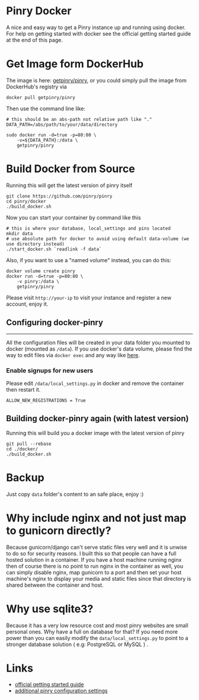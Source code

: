 Pinry Docker
================

A nice and easy way to get a Pinry instance up and running using docker. For
help on getting started with docker see the official getting started guide at
the end of this page.


# Get Image form DockerHub

The image is here: [getpinry/pinry](https://hub.docker.com/r/getpinry/pinry), 
or you could simply pull the image from DockerHub's registry via

```
docker pull getpinry/pinry
```

Then use the command line like:

```
# this should be an abs-path not relative path like "."
DATA_PATH=/abs/path/to/your/data/directory

sudo docker run -d=true -p=80:80 \
    -v=${DATA_PATH}:/data \
    getpinry/pinry
```

# Build Docker from Source


Running this will get the latest version of pinry itself
```
git clone https://github.com/pinry/pinry
cd pinry/docker
./build_docker.sh
```

Now you can start your container by command like this

```
# this is where your database, local_settings and pins located
mkdir data
# use absolute path for docker to avoid using default data-volume (we use directory instead)
./start_docker.sh `readlink -f data`
```

Also, if you want to use a "named volume" instead, you can do this:

````
docker volume create pinry
docker run -d=true -p=80:80 \
    -v pinry:/data \
    getpinry/pinry
````

Please visit `http://your-ip` to visit your instance and register a new account, enjoy it.


## Configuring docker-pinry
------------------------

All the configuration files will be created 
in your data folder you mounted to docker (mounted as `/data`).
If you use docker's data volume, please find the way to edit files
via `docker exec` and any way like [here](https://stackoverflow.com/questions/47490307/editing-files-inside-of-a-docker-container).

### Enable signups for new users
Please edit  `/data/local_settings.py` in docker 
and remove the container then restart it.

```
ALLOW_NEW_REGISTRATIONS = True
```

## Building docker-pinry again (with latest version)


Running this will build you a docker image with the latest version of pinry
```
git pull --rebase
cd ./docker/
./build_docker.sh
```

# Backup
Just copy `data` folder's content to an safe place, enjoy :)


# Why include nginx and not just map to gunicorn directly?

Because gunicorn/django can't serve static files very well and it is unwise to do
so for security reasons. I built this so that people can have a full hosted
solution in a container. If you have a host machine running nginx then of course
there is no point to run nginx in the container as well, you can simply disable
nginx, map gunicorn to a port and then set your host machine's nginx to display
your media and static files since that directory is shared between the container
and host.


# Why use sqlite3?

Because it has a very low resource cost and most pinry websites are small
personal ones. Why have a full on database for that? If you need more power
than you can easily modify the `data/local_settings.py` to point to a
stronger database solution ( e.g: PostgreSQL or MySQL ) .


# Links

+ [official getting started guide](http://www.docker.io/gettingstarted/)
+ [additional pinry configuration settings](https://github.com/pinry/pinry/blob/master/pinry/settings/local_settings.example.py)
